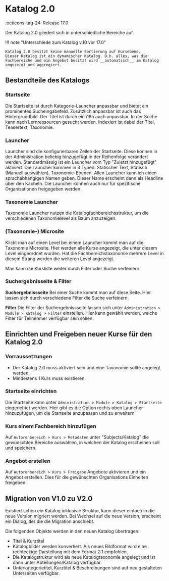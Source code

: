 # Katalog 2.0

:octicons-tag-24: Release 17.0 

Der Katalog 2.0 gliedert sich in unterschiedliche Bereiche auf.

!!! note "Unterschiede zum Katalog v.10 vor 17.0"

    Katalog 2.0 besitzt keine manuelle Sortierung auf Kursebene.
    Dieser Katalog ist ein dynamischer Katalog. D.h. alles, was die Fachbereiche und ein Angebot besitzt wird __automatisch__ im Katalog angezeigt und aggregiert.

## Bestandteile des Katalogs

### Startseite

Die Startseite ist durch Kategorie-Launcher anpassbar und bietet ein prominentes Sucheingabefeld. Zusätzlich anpassbar ist auch das Hintergrundbild. Der Titel ist durch ein i18n auch anpassbar. In der Suche kann nach Lernressourcen gesucht werden. Indexiert ist dabei der Titel, Teasertext, Taxonomie.

### Launcher

Launcher sind die konfigurierbaren Zeilen der Startseite. Diese können in der Administration beliebig hinzugefügt in der Reihenfolge verändert werden. Standardmässig ist ein Launcher vom Typ "Zuletzt hinzugefügt" aktiviert. Die Launcher kommen in 3 Typen: Statischer Text, Statisch (Manuell auswählen), Taxonomie-Ebenen.
Allen Launcher kann ich einen sprachabhängigen Namen geben. Dieser Name erscheint dann als Headline über den Kacheln.
Die Launcher können auch nur für spezifische Organisationen freigegeben werden.

### Taxonomie Launcher

Taxonomie Launcher nutzen die Katalogfachbereichsstruktur, um die verschiedenen Taxonomielevel als Baum anzuzeigen. 

### (Taxonomie-) Microsite

Klickt man auf einen Level bei einem Launcher kommt man auf die Taxonomie Microsite. Hier werden alle Kurse angezeigt, die unter diesem Level eingeordnet wurden. Hat die Fachbereichstaxonomie mehrere Level in diesem Strang werden die weiteren Level angezeigt.

Man kann die Kursliste weiter durch Filter oder Suche verfeinern.

### Suchergebnisseite & Filter

**Suchergebnissseite**
Bei einer Suche kommt man auf diese Seite. Hier lassen sich durch verschiedene Filter die Suche verfeinern.

**Filter**
Die Filter der Suchergebnissseite lassen sich unter `Administration > Module > Katalog > Filter` einstellen. Hier kann gewählt werden, welche Filter für Teilnehmer verfügbar sein sollen.

## Einrichten und Freigeben neuer Kurse für den Katalog 2.0

### Vorraussetzungen

* Der Katalog 2.0 muss aktiviert sein und eine Taxonomie sollte angelegt werden.
* Mindestens 1 Kurs muss existieren.

### Startseite einrichten

Die Startseite kann unter `Administration > Module > Katalog > Startseite` eingerichtet werden. Hier gibt es die Option rechts oben Launcher hinzuzufügen, um die Startseite anzupassen und zu erweitern

### Kurs einem Fachbereich hinzufügen

Auf `Autorenbereich > Kurs > Metadaten` unter "Subjects/Katalog" die gewünschten Bereiche auswählen, in welchen der Katalog erscheinen soll und speichern.

### Angebot erstellen

Auf `Autorenbereich > Kurs > Freigabe` Angebote aktivieren und ein Angebot erstellen. Dies für die gewünschten Organisations Einheiten freigeben.

## Migration von V1.0 zu V2.0

Existiert schon ein Katalog inklusivie Struktur, kann dieser einfach in die neue Version migriert werden.
Bei Wechsel auf die neue Version, erscheint ein Dialog, der die die Migration anschiebt.

Die folgenden Objekte werden in den neuen Katalog übertragen:

* Titel & Kurztitel
* Katalogbilder werden konvertiert. Als neues Bildformat wird eine rechteckige Darstellung mit dem Format 2:1 empfohlen.
* Die Katalogstruktur wird als neue Katalogtaxonomie angelegt und ist dann unter Abteilungen/Katalog verfügbar.
* Unterkategorietitel, Kurztitel & Beschreibungen sind auf neu gestalteten Unterseiten verfügbar.
